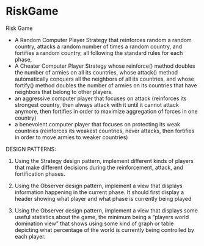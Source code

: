 # RiskGame
Risk Game
- A Random Computer Player Strategy that reinforces random a random country, attacks a random number
of times a random country, and fortifies a random country, all following the standard rules for each phase,
- A Cheater Computer Player Strategy whose reinforce() method doubles the number of armies on all
its countries, whose attack() method automatically conquers all the neighbors of all its countries, and
whose fortify() method doubles the number of armies on its countries that have neighbors that belong
to other players.
- an aggressive computer player that focuses on attack (reinforces its strongest
country, then always attack with it until it cannot attack anymore, then fortifies in order to maximize aggregation of
forces in one country)
- a benevolent computer player that focuses on protecting its weak countries (reinforces
its weakest countries, never attacks, then fortifies in order to move armies to weaker countries)

DESIGN PATTERNS:

1. Using the Strategy design pattern, implement different kinds of players that make different decisions during the
reinforcement, attack, and fortification phases. 

2. Using the Observer design pattern, implement a view that displays information happening in the current phase. It
should first display a header showing what player and what phase is currently being played

3. Using the Observer design pattern, implement a view that displays some useful statistics about the game, the
minimum being a “players world domination view” that shows using some kind of graph or table depicting what
percentage of the world is currently being controlled by each player. 

